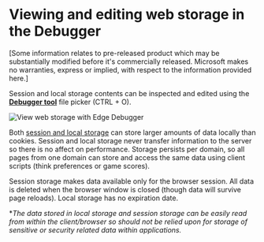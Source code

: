 # Viewing and editing web storage in the Debugger

[Some information relates to pre-released product which may be substantially modified before it's commercially released. Microsoft makes no warranties, express or implied, with respect to the information provided here.]

Session and local storage contents can be inspected and edited using the [**Debugger tool**](./debugger/) file picker (CTRL + O). 

![View web storage with Edge Debugger](../media/Edge_Debugger_storage.png)

Both [session and local storage](https://msdn.microsoft.com/en-us/library/bg142799(v=vs.85).aspx) can store larger amounts of data locally than cookies. Session and local storage never transfer information to the server so there is no affect on performance. Storage persists per domain, so all pages from one domain can store and access the same data using client scripts (think preferences or game scores). 

Session storage makes data available only for the browser session. All data is deleted when the browser window is closed (though data will survive page reloads). Local storage has no expiration date.  


**The data stored in local storage and session storage can be easily read from within the client/browser so should not be relied upon for storage of sensitive or security related data within applications.*